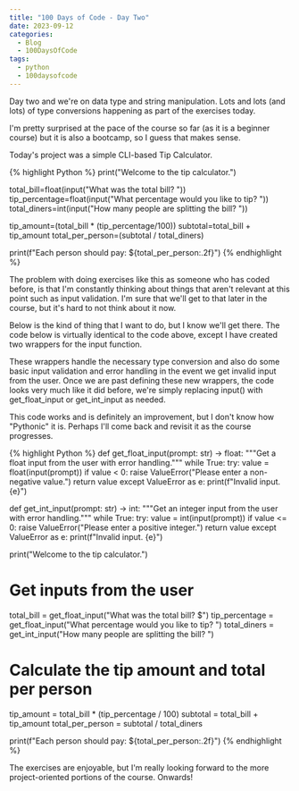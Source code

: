 ```yaml
---
title: "100 Days of Code - Day Two"
date: 2023-09-12
categories:
  - Blog
  - 100DaysOfCode
tags:
  - python
  - 100daysofcode
---
```


Day two and we're on data type and string manipulation. Lots and lots (and lots) of type conversions happening as part of the exercises today.

I'm pretty surprised at the pace of the course so far (as it is a beginner course) but it is also a bootcamp, so I guess that makes sense.

Today's project was a simple CLI-based Tip Calculator.

{% highlight Python %}
print("Welcome to the tip calculator.")

total_bill=float(input("What was the total bill? "))
tip_percentage=float(input("What percentage would you like to tip? "))
total_diners=int(input("How many people are splitting the bill? "))

tip_amount=(total_bill * (tip_percentage/100))
subtotal=total_bill + tip_amount
total_per_person=(subtotal / total_diners)

print(f"Each person should pay: ${total_per_person:.2f}")
{% endhighlight %}

The problem with doing exercises like this as someone who has coded before, is that I'm constantly thinking about things that aren't relevant at this point such as input validation. I'm sure that we'll get to that later in the course, but it's hard to not think about it now.

Below is the kind of thing that I want to do, but I know we'll get there. The code below is virtually identical to the code above, except I have created two wrappers for the input function.

These wrappers handle the necessary type conversion and also do some basic input validation and error handling in the event we get invalid input from the user. Once we are past defining these new wrappers, the code looks very much like it did before, we're simply replacing input() with get_float_input or get_int_input as needed.

This code works and is definitely an improvement, but I don't know how "Pythonic" it is. Perhaps I'll come back and revisit it as the course progresses.

{% highlight Python %}
def get_float_input(prompt: str) -> float:
    """Get a float input from the user with error handling."""
    while True:
        try:
            value = float(input(prompt))
            if value < 0:
                raise ValueError("Please enter a non-negative value.")
            return value
        except ValueError as e:
            print(f"Invalid input. {e}")

def get_int_input(prompt: str) -> int:
    """Get an integer input from the user with error handling."""
    while True:
        try:
            value = int(input(prompt))
            if value <= 0:
                raise ValueError("Please enter a positive integer.")
            return value
        except ValueError as e:
            print(f"Invalid input. {e}")

print("Welcome to the tip calculator.")

# Get inputs from the user
total_bill = get_float_input("What was the total bill? $")
tip_percentage = get_float_input("What percentage would you like to tip? ")
total_diners = get_int_input("How many people are splitting the bill? ")

# Calculate the tip amount and total per person
tip_amount = total_bill * (tip_percentage / 100)
subtotal = total_bill + tip_amount
total_per_person = subtotal / total_diners

print(f"Each person should pay: ${total_per_person:.2f}")
{% endhighlight %}

The exercises are enjoyable, but I'm really looking forward to the more project-oriented portions of the course. Onwards!
